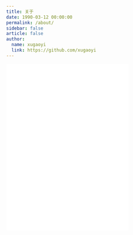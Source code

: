 ```yaml
---
title: 关于
date: 1990-03-12 00:00:00
permalink: /about/
sidebar: false
article: false
author:
  name: xugaoyi
  link: https://github.com/xugaoyi
---
```


<iframe frameborder="no" border="0" marginwidth="0" marginheight="0" width=330 height=450 src="//music.163.com/outchain/player?type=0&id=26467411&auto=1&height=430"></iframe>
